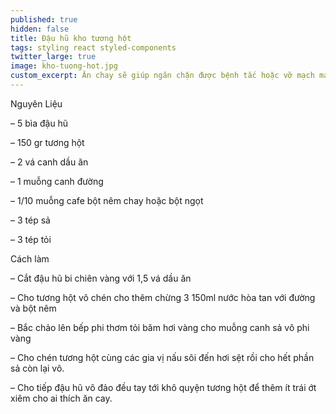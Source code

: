 ```yaml
---
published: true
hidden: false
title: Đậu hũ kho tương hột
tags: styling react styled-components
twitter_large: true
image: kho-tuong-hot.jpg
custom_excerpt: Ăn chay sẽ giúp ngăn chặn được bệnh tắc hoặc vỡ mạch máu ở người tăng huyết áp, hạn chế tai biến nhồi máu cơ tim.
---
```



Nguyên Liệu

– 5 bìa đậu hũ

– 150 gr tương hột

– 2 vá canh dầu ăn

– 1 muỗng canh đường

– 1/10 muỗng cafe bột nêm chay hoặc bột ngọt

– 3 tép sả

– 3 tép tỏi

Cách làm

– Cắt đậu hũ bi chiên vàng với 1,5 vá dầu ăn

– Cho tương hột vô chén cho thêm chừng 3 150ml nước hòa tan với đường và bột nêm

– Bắc chảo lên bếp phi thơm tỏi băm hơi vàng cho muỗng canh sả vô phi vàng

– Cho chén tương hột cùng các gia vị nấu sôi đến hơi sệt rồi cho hết phần sả còn lại vô.

– Cho tiếp đậu hũ vô đảo đều tay tới khô quyện tương hột để thêm ít trái ớt xiêm cho ai thích ăn cay.
